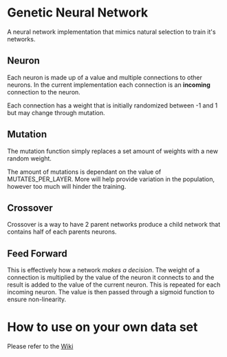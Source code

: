 # Genetic Neural Network

A neural network implementation that mimics natural selection to train it's networks.

## Neuron
Each neuron is made up of a value and multiple connections to other neurons. In the current implementation
each connection is an **incoming** connection to the neuron.

Each connection has a weight that is initially randomized between -1 and 1 but may change through mutation.

## Mutation
The mutation function simply replaces a set amount of weights with a new random weight.

The amount of mutations is dependant on the value of MUTATES_PER_LAYER. More will help provide variation in the
population, however too much will hinder the training.

## Crossover
Crossover is a way to have 2 parent networks produce a child network that contains half of each parents 
neurons.

## Feed Forward
This is effectively how a network *makes a decision*. The weight of a connection is multiplied
by the value of the neuron it connects to and the result is added to the value of the current neuron. This
is repeated for each incoming neuron. The value is then passed through a sigmoid function to ensure
non-linearity.

# How to use on your own data set

Please refer to the [Wiki](https://github.com/Shivix/Genetic-Neural-Network/wiki)